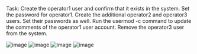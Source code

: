 Task: Create the operator1 user and confirm that it exists in the system. Set the password for operator1. Create the additional operator2 and operator3 users. Set their passwords as well. Run the usermod -c command to update the comments of the operator1 user account. Remove the operator3 user from the system.

![image](https://github.com/user-attachments/assets/6ad29218-4103-4b0c-9125-dd0462f58104)
![image](https://github.com/user-attachments/assets/c891137c-6965-4e68-9cc9-26cddc2fc720)
![image](https://github.com/user-attachments/assets/93e26a71-801f-4412-9be7-7794301f1db0)
![image](https://github.com/user-attachments/assets/c45761d8-843f-4534-8782-1b1377b7e3b7)
